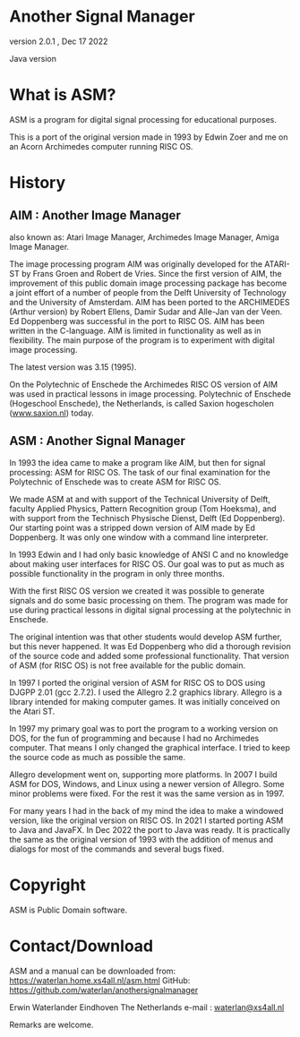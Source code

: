# Another Signal Manager

version 2.0.1 , Dec 17 2022

Java version


# What is ASM?

ASM is a program for digital signal processing for educational purposes.

This is a port of the original version made in 1993 by Edwin Zoer and me on an
Acorn Archimedes computer running RISC OS.

# History

## AIM : Another Image Manager

also known as:
Atari Image Manager,
Archimedes Image Manager,
Amiga Image Manager. 

The image processing program AIM was originally developed for the 
ATARI-ST  by Frans Groen and  Robert de Vries.  Since  the  first 
version  of  AIM, the improvement of  this  public  domain  image 
processing  package  has  become a joint effort of  a  number  of 
people from the Delft University of Technology and the University 
of  Amsterdam.
AIM has been ported to the ARCHIMEDES (Arthur version) by  Robert
Ellens, Damir Sudar and Alle-Jan van der Veen.
Ed Doppenberg  was successful in the port to RISC OS. 
AIM has been written in the C-language. 
AIM is limited in functionality as well as in flexibility.
The main  purpose of the program is to experiment with digital
image processing.

The latest version was 3.15 (1995).

On the Polytechnic of Enschede the Archimedes RISC OS version of AIM was used
in practical lessons in image processing.  Polytechnic of Enschede (Hogeschool
Enschede), the Netherlands, is called Saxion hogescholen (www.saxion.nl)
today.


## ASM : Another Signal Manager

In 1993 the idea came to make a program like AIM, but then for signal
processing: ASM for RISC OS.  The task of our final examination for the
Polytechnic of Enschede was to create ASM for RISC OS.

We made ASM at and with support of the Technical University of Delft, faculty
Applied Physics, Pattern Recognition group (Tom Hoeksma), and with support from
the Technisch Physische Dienst, Delft (Ed Doppenberg).  Our starting point was
a stripped down version of AIM made by Ed Doppenberg.  It was only one window
with a command line interpreter. 

In 1993 Edwin and I had only basic knowledge of ANSI C and no knowledge about
making user interfaces for RISC OS. Our goal was to put as much as possible
functionality in the program in only three months.

With the first RISC OS version we created it was possible to generate signals
and do some basic processing on them. The program was made for use during
practical lessons in digital signal processing at the polytechnic in Enschede.

The original intention was that other students would develop ASM further, but
this never happened. It was Ed Doppenberg who did a thorough revision of the
source code and added some professional functionality. That version of ASM (for
RISC OS) is not free available for the public domain.

In 1997 I ported the original version of ASM for RISC OS to DOS using DJGPP
2.01 (gcc 2.7.2). I used the Allegro 2.2 graphics library.  Allegro is a
library intended for making computer games. It was initially conceived on the
Atari ST.

In 1997 my primary goal was to port the program to a working version on DOS, for
the fun of programming and because I had no Archimedes computer.  That means I
only changed the graphical interface. I tried to keep the source code as much
as possible the same.

Allegro development went on, supporting more platforms.  In 2007 I build ASM
for DOS, Windows, and Linux using a newer version of Allegro.  Some minor
problems were fixed. For the rest it was the same version as in 1997.

For many years I had in the back of my mind the idea to make a windowed
version, like the original version on RISC OS. In 2021 I started porting ASM to
Java and JavaFX. In Dec 2022 the port to Java was ready. It is practically the
same as the original version of 1993 with the addition of menus and dialogs for
most of the commands and several bugs fixed.


# Copyright

ASM is Public Domain software.


# Contact/Download

ASM and a manual can be downloaded from:
https://waterlan.home.xs4all.nl/asm.html
GitHub: https://github.com/waterlan/anothersignalmanager

Erwin Waterlander
Eindhoven
The Netherlands
e-mail :   waterlan@xs4all.nl

Remarks are welcome.
